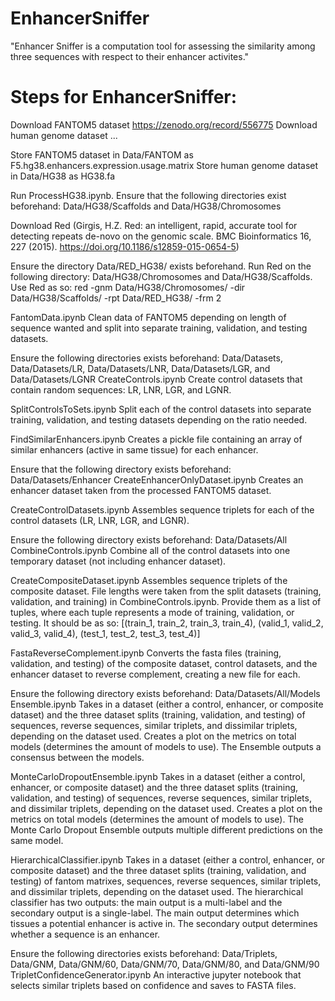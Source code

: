 # EnhancerSniffer
"Enhancer Sniffer is a computation tool for assessing the similarity among three sequences with respect to their enhancer activites." 

# Steps for EnhancerSniffer: 

Download FANTOM5 dataset https://zenodo.org/record/556775
Download human genome dataset ... 

Store FANTOM5 dataset in Data/FANTOM as F5.hg38.enhancers.expression.usage.matrix
Store human genome dataset in Data/HG38 as HG38.fa

Run ProcessHG38.ipynb. Ensure that the following directories exist beforehand: Data/HG38/Scaffolds and Data/HG38/Chromosomes

Download Red (Girgis, H.Z. Red: an intelligent, rapid, accurate tool for detecting repeats de-novo on the genomic scale. BMC Bioinformatics 16, 227 (2015). https://doi.org/10.1186/s12859-015-0654-5)

Ensure the directory Data/RED_HG38/ exists beforehand.
Run Red on the following directory: Data/HG38/Chromosomes and Data/HG38/Scaffolds.
Use Red as so: red -gnm Data/HG38/Chromosomes/ -dir Data/HG38/Scaffolds/ -rpt Data/RED_HG38/ -frm 2

FantomData.ipynb
Clean data of FANTOM5 depending on length of sequence wanted and split into separate training, validation, and testing datasets.

Ensure the following directories exists beforehand: Data/Datasets, Data/Datasets/LR, Data/Datasets/LNR, Data/Datasets/LGR, and Data/Datasets/LGNR
CreateControls.ipynb
Create control datasets that contain random sequences: LR, LNR, LGR, and LGNR.

SplitControlsToSets.ipynb
Split each of the control datasets into separate training, validation, and testing datasets depending on the ratio needed.

FindSimilarEnhancers.ipynb
Creates a pickle file containing an array of similar enhancers (active in same tissue) for each enhancer.

Ensure that the following directory exists beforehand: Data/Datasets/Enhancer
CreateEnhancerOnlyDataset.ipynb
Creates an enhancer dataset taken from the processed FANTOM5 dataset.

CreateControlDatasets.ipynb
Assembles sequence triplets for each of the control datasets (LR, LNR, LGR, and LGNR). 

Ensure the following directory exists beforehand: Data/Datasets/All
CombineControls.ipynb
Combine all of the control datasets into one temporary dataset (not including enhancer dataset). 

CreateCompositeDataset.ipynb
Assembles sequence triplets of the composite dataset.
File lengths were taken from the split datasets (training, validation, and training) in CombineControls.ipynb.
Provide them as a list of tuples, where each tuple represents a mode of training, validation, or testing.
It should be as so: [(train_1, train_2, train_3, train_4), (valid_1, valid_2, valid_3, valid_4), (test_1, test_2, test_3, test_4)]

FastaReverseComplement.ipynb
Converts the fasta files (training, validation, and testing) of the composite dataset, control datasets, and the enhancer dataset to reverse complement, creating a new file for each. 

Ensure the following directory exists beforehand: Data/Datasets/All/Models
Ensemble.ipynb
Takes in a dataset (either a control, enhancer, or composite dataset) and the three dataset splits (training, validation, and testing) of sequences, reverse sequences, similar triplets, and dissimilar triplets, depending on the dataset used.
Creates a plot on the metrics on total models (determines the amount of models to use). 
The Ensemble outputs a consensus between the models. 

MonteCarloDropoutEnsemble.ipynb
Takes in a dataset (either a control, enhancer, or composite dataset) and the three dataset splits (training, validation, and testing) of sequences, reverse sequences, similar triplets, and dissimilar triplets, depending on the dataset used.
Creates a plot on the metrics on total models (determines the amount of models to use).
The Monte Carlo Dropout Ensemble outputs multiple different predictions on the same model. 

HierarchicalClassifier.ipynb
Takes in a dataset (either a control, enhancer, or composite dataset) and the three dataset splits (training, validation, and testing) of fantom matrixes, sequences, reverse sequences, similar triplets, and dissimilar triplets, depending on the dataset used.
The hierarchical classifier has two outputs: the main output is a multi-label and the secondary output is a single-label.
The main output determines which tissues a potential enhancer is active in. 
The secondary output determines whether a sequence is an enhancer. 
 
Ensure the following directories exists beforehand: Data/Triplets, Data/GNM, Data/GNM/60, Data/GNM/70, Data/GNM/80, and Data/GNM/90
TripletConfidenceGenerator.ipynb
An interactive jupyter notebook that selects similar triplets based on confidence and saves to FASTA files.
